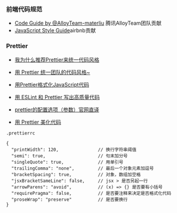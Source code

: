 ### 前端代码规范

* [Code Guide by @AlloyTeam-materliu](https://legacy.gitbook.com/book/nowgoant/fek-awesome/edit#) 腾讯AlloyTeam团队贡献
* [JavaScript Style Guide](https://github.com/airbnb/javascript)airbnb贡献

### Prettier

* [我为什么推荐Prettier来统一代码风格](https://blog.fundebug.com/2017/10/23/format-code-use-Prettier/)

* [用 Prettier 统一团队的代码风格~](http://react-china.org/t/prettier/11498)

* [用Prettier格式化JavaScript代码](http://www.infoq.com/cn/articles/using-prettier-format-javascript-code)

* [用 ESLint 和 Prettier 写出高质量代码](https://egoist.moe/2017/12/11/write-better-code-with-eslint-and-prettier/)

* [prettier的配置选项（参数）官网直译](https://segmentfault.com/a/1190000012909159)

* [用 Prettier 美化代码](https://github.com/shaozj/blog/issues/18)

```
.prettierrc
```

```
{
  "printWidth": 120,               // 换行字符串阈值
  "semi": true,                    // 句末加分号
  "singleQuote": true,             // 用单引号
  "trailingComma": "none",         // 最后一个对象元素加逗号
  "bracketSpacing": true,          // 对象，数组加空格
  "jsxBracketSameLine": false,     // jsx > 是否另起一行
  "arrowParens": "avoid",          // (x) => {} 是否要有小括号
  "requirePragma": false,          // 是否要注释来决定是否格式化代码
  "proseWrap": "preserve"          // 是否要换行
}
```



